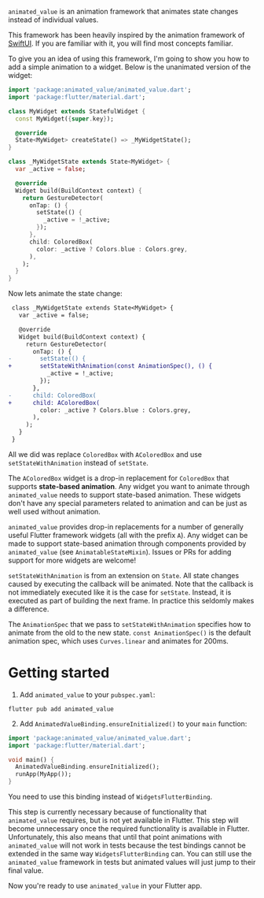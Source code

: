 `animated_value` is an animation framework that animates state changes instead
of individual values.

This framework has been heavily inspired by the animation framework of
[SwiftUI][swiftui animation framework]. If you are familiar with it, you will
find most concepts familiar.

To give you an idea of using this framework, I'm going to show you how to add a
simple animation to a widget. Below is the unanimated version of the widget:

```dart
import 'package:animated_value/animated_value.dart';
import 'package:flutter/material.dart';

class MyWidget extends StatefulWidget {
  const MyWidget({super.key});

  @override
  State<MyWidget> createState() => _MyWidgetState();
}

class _MyWidgetState extends State<MyWidget> {
  var _active = false;

  @override
  Widget build(BuildContext context) {
    return GestureDetector(
      onTap: () {
        setState(() {
          _active = !_active;
        });
      },
      child: ColoredBox(
        color: _active ? Colors.blue : Colors.grey,
      ),
    );
  }
}
```

Now lets animate the state change:

```diff
 class _MyWidgetState extends State<MyWidget> {
   var _active = false;

   @override
   Widget build(BuildContext context) {
     return GestureDetector(
       onTap: () {
-        setState(() {
+        setStateWithAnimation(const AnimationSpec(), () {
           _active = !_active;
         });
       },
-      child: ColoredBox(
+      child: AColoredBox(
         color: _active ? Colors.blue : Colors.grey,
       ),
     );
   }
 }
```

All we did was replace `ColoredBox` with `AColoredBox` and use
`setStateWithAnimation` instead of `setState`.

The `AColoredBox` widget is a drop-in replacement for `ColoredBox` that supports
**state-based animation**. Any widget you want to animate through
`animated_value` needs to support state-based animation. These widgets don't
have any special parameters related to animation and can be just as well used
without animation.

`animated_value` provides drop-in replacements for a number of generally useful
Flutter framework widgets (all with the prefix `A`). Any widget can be made to
support state-based animation through components provided by `animated_value`
(see `AnimatableStateMixin`). Issues or PRs for adding support for more widgets
are welcome!

`setStateWithAnimation` is from an extension on `State`. All state changes
caused by executing the callback will be animated. Note that the callback is not
immediately executed like it is the case for `setState`. Instead, it is executed
as part of building the next frame. In practice this seldomly makes a
difference.

The `AnimationSpec` that we pass to `setStateWithAnimation` specifies how to
animate from the old to the new state. `const AnimationSpec()` is the default
animation spec, which uses `Curves.linear` and animates for 200ms.

# Getting started

1. Add `animated_value` to your `pubspec.yaml`:

```shell
flutter pub add animated_value
```

2. Add `AnimatedValueBinding.ensureInitialized()` to your `main` function:

```dart
import 'package:animated_value/animated_value.dart';
import 'package:flutter/material.dart';

void main() {
  AnimatedValueBinding.ensureInitialized();
  runApp(MyApp());
}
```

You need to use this binding instead of `WidgetsFlutterBinding`.

This step is currently necessary because of functionality that `animated_value`
requires, but is not yet available in Flutter. This step will become unnecessary
once the required functionality is available in Flutter. Unfortunately, this
also means that until that point animations with `animated_value` will not work
in tests because the test bindings cannot be extended in the same way
`WidgetsFlutterBinding` can. You can still use the `animated_value` framework in
tests but animated values will just jump to their final value.

Now you're ready to use `animated_value` in your Flutter app.

[swiftui animation framework]:
  https://developer.apple.com/documentation/swiftui/animations

